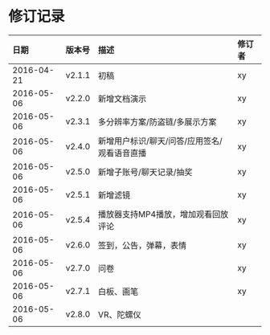# 修订记录

  | 日期 | 版本号 | 描述 | 修订者 |
  | :--- | :--- | :--- | :--- |
  | 2016-04-21 | v2.1.1 | 初稿 | xy |
  | 2016-05-06 | v2.2.0 | 新增文档演示 | xy |
  | 2016-05-06 | v2.3.1 | 多分辨率方案/防盗链/多展示方案 | xy |
  | 2016-05-06 | v2.4.0 | 新增用户标识/聊天/问答/应用签名/观看语音直播 | xy |
  | 2016-05-06 | v2.5.0 | 新增子账号/聊天记录/抽奖 | xy |
  | 2016-05-06 | v2.5.1 | 新增滤镜 | xy |
  | 2016-05-06 | v2.5.4 | 播放器支持MP4播放，增加观看回放评论 | xy |
  | 2016-05-06 | v2.6.0 | 签到，公告，弹幕，表情 | xy |
  | 2016-05-06 | v2.7.0 | 问卷 | xy |
  | 2016-05-06 | v2.7.1 | 白板、画笔 | xy |
  | 2016-05-06 | v2.8.0 | VR、陀螺仪 |  |
 

